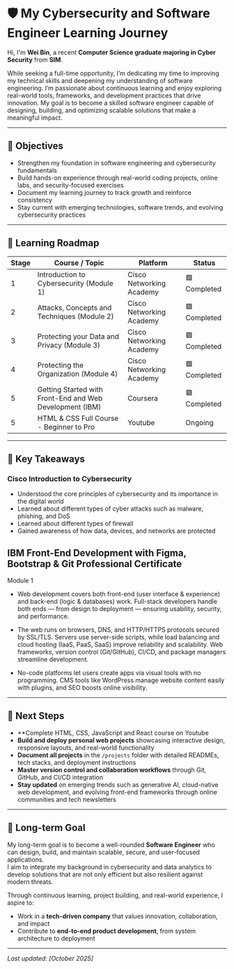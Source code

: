 # 🛡️ My Cybersecurity and Software Engineer Learning Journey

Hi, I'm **Wei Bin**, a recent **Computer Science graduate majoring in Cyber Security** from **SIM**.  

While seeking a full-time opportunity, I’m dedicating my time to improving my technical skills and deepening my understanding of software engineering. I’m passionate about continuous learning and enjoy exploring real-world tools, frameworks, and development practices that drive innovation. My goal is to become a skilled software engineer capable of designing, building, and optimizing scalable solutions that make a meaningful impact.

---

## 🎯 Objectives
- Strengthen my foundation in software engineering and cybersecurity fundamentals
- Build hands-on experience through real-world coding projects, online labs, and security-focused exercises
- Document my learning journey to track growth and reinforce consistency
- Stay current with emerging technologies, software trends, and evolving cybersecurity practices 
---

## 🧩 Learning Roadmap

| Stage | Course / Topic | Platform | Status |
|--------|----------------|-----------|---------|
| 1 | Introduction to Cybersecurity (Module 1) | Cisco Networking Academy | 🟩Completed |
| 2 | Attacks, Concepts and Techniques (Module 2) | Cisco Networking Academy | 🟩Completed | 
| 3 | Protecting your Data and Privacy (Module 3) | Cisco Networking Academy | 🟩Completed |
| 4 | Protecting the Organization (Module 4) | Cisco Networking Academy | 🟩Completed |
| 5 | Getting Started with Front-End and Web Development (IBM) | Coursera | 🟩Completed |
| 5 | HTML & CSS Full Course - Beginner to Pro | Youtube | Ongoing |




---

## 🧠 Key Takeaways

### Cisco Introduction to Cybersecurity
- Understood the core principles of cybersecurity and its importance in the digital world  
- Learned about different types of cyber attacks such as malware, phishing, and DoS
- Learned about different types of firewall  
- Gained awareness of how data, devices, and networks are protected

## IBM Front-End Development with Figma, Bootstrap & Git Professional Certificate
Module 1
- Web development covers both front-end (user interface & experience) and back-end (logic & databases) work.
Full-stack developers handle both ends — from design to deployment — ensuring usability, security, and performance.

- The web runs on browsers, DNS, and HTTP/HTTPS protocols secured by SSL/TLS.
Servers use server-side scripts, while load balancing and cloud hosting (IaaS, PaaS, SaaS) improve reliability and scalability.
Web frameworks, version control (Git/GitHub), CI/CD, and package managers streamline development.

- No-code platforms let users create apps via visual tools with no programming.
CMS tools like WordPress manage website content easily with plugins, and SEO boosts online visibility.

---

## 🧾 Next Steps  
- **Complete HTML, CSS, JavaScript and React course on Youtube
- **Build and deploy personal web projects** showcasing interactive design, responsive layouts, and real-world functionality  
- **Document all projects** in the `/projects` folder with detailed READMEs, tech stacks, and deployment instructions  
- **Master version control and collaboration workflows** through Git, GitHub, and CI/CD integration  
- **Stay updated** on emerging trends such as generative AI, cloud-native web development, and evolving front-end frameworks through online communities and tech newsletters  

---
## 🚀 Long-term Goal  

My long-term goal is to become a well-rounded **Software Engineer** who can design, build, and maintain scalable, secure, and user-focused applications.  
I aim to integrate my background in cybersecurity and data analytics to develop solutions that are not only efficient but also resilient against modern threats.  

Through continuous learning, project building, and real-world experience, I aspire to:  
- Work in a **tech-driven company** that values innovation, collaboration, and impact  
- Contribute to **end-to-end product development**, from system architecture to deployment
---

*Last updated: [October 2025]*

